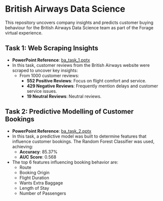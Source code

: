 # British Airways Data Science

This repository uncovers company insights and predicts customer buying behaviour for the British Airways Data Science team as part of the Forage virtual experience.

## Task 1: Web Scraping Insights

- **PowerPoint Reference**: [ba_task_1.pptx](./ba_task_1.pptx)
- In this task, customer reviews from the British Airways website were scraped to uncover key insights:
  - From 1000 customer reviews:
    - **552 Positive Reviews**: Focus on flight comfort and service.
    - **429 Negative Reviews**: Frequently mention delays and customer service issues.
    - **19 Neutral Reviews**: Neutral reviews.

## Task 2: Predictive Modelling of Customer Bookings

- **PowerPoint Reference**: [ba_task_2.pptx](./ba_task_2.pptx)
- In this task, a predictive model was built to determine features that influence customer bookings. The Random Forest Classifier was used, achieving:
  - **Accuracy**: 85.37%
  - **AUC Score**: 0.568
- The top 6 features influencing booking behavior are:
  - Route
  - Booking Origin
  - Flight Duration
  - Wants Extra Baggage
  - Length of Stay
  - Number of Passengers
